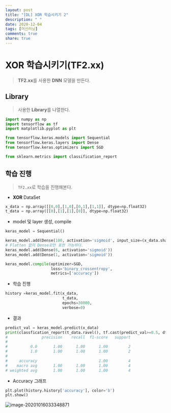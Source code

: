 ```yaml
---
layout: post
title: "[DL] XOR 학습시키기 2"
description: " "
date: 2020-12-04
tags: [머신러닝]
comments: true
share: true
---
```



# XOR 학습시키기(TF2.xx)

> **TF2.xx**를 사용한 **DNN** 모델을 만든다.



## Library

> 사용한 **Library**를 나열한다.

```python
import numpy as np
import tensorflow as tf
import matplotlib.pyplot as plt

from tensorflow.keras.models import Sequential
from tensorflow.keras.layers import Dense
from tensorflow.keras.optimizers import SGD

from sklearn.metrics import classification_report
```





## 학습 진행

> `TF2.xx`로 학습을 진행해본다.

* **XOR** DataSet

```python
x_data = np.array([[0,0],[1,0],[0,1],[1,1]], dtype=np.float32)
t_data = np.array([[0],[1],[1],[0]], dtype=np.float32)
```




* model 및 layer 생성, compile

```python
keras_model = Sequential()

keras_model.add(Dense(100, activation='sigmoid', input_size=(x_data.shape[1],)))
# Flatten 없이 Dense로만 표한 가능하다.
keras_model.add(Dense(6, activation='sigmoid'))
keras_model.add(Dense(1, activation='sigmoid'))

keras_model.compile(optimizer=SGD,
                    loss='binary_crossentropy',
                    metrics=['accuracy'])
```



* 학습 진행

```python
history =keras_model.fit(x_data,
          	             t_data,
                		 epochs=30000,
	 	                 verbose=0)
```



* 결과

```python
predict_val = keras_model.predict(x_data)
print(classfication_report(t_data.ravel(), tf.cast(predict_val>=0.5, dtype=tf.float32 ).numpy().ravel()))
#               precision    recall  f1-score   support
# 
#          0.0       1.00      1.00      1.00         2
#          1.0       1.00      1.00      1.00         2
# 
#     accuracy                           1.00         4
#    macro avg       1.00      1.00      1.00         4
# weighted avg       1.00      1.00      1.00         4

```

* Accuracy 그래프

```python
plt.plot(history.history['accuracy'], color='b')
plt.show()
```



![image-20201016033348871](https://github.com/colinch4/colinch4.github.io/blob/master/_posts/2020/ML/markdown-images/image-20201016033348871.png?raw=true)